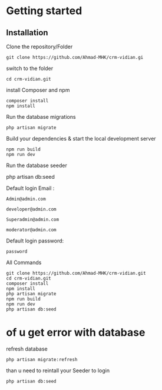 # Getting started

## Installation

Clone the repository/Folder

    git clone https://github.com/Ahmad-MHK/crm-vidian.gi


switch to the folder

    cd crm-vidian.git

install Composer and npm

    composer install
    npm install

Run the database migrations 

    php artisan migrate

Build your dependencies & start the local development server

    npm run build
    npm run dev

Run the database seeder

php artisan db:seed

Default login Email :

    Admin@admin.com
    
    developer@admin.com
    
    Superadmin@admin.com
    
    moderator@admin.com

Default login password:

    password

All Commands

    git clone https://github.com/Ahmad-MHK/crm-vidian.git
    cd crm-vidian.git
    composer install
    npm install
    php artisan migrate
    npm run build
    npm run dev
    php artisan db:seed

# of u get error with database

refresh database

    php artisan migrate:refresh

than u need to reintall your Seeder to login

    php artisan db:seed

